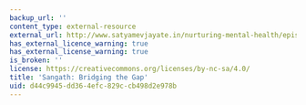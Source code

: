 ```yaml
---
backup_url: ''
content_type: external-resource
external_url: http://www.satyamevjayate.in/nurturing-mental-health/episode-5article.aspx?uid=s3e5-ar-a8
has_external_licence_warning: true
has_external_license_warning: true
is_broken: ''
license: https://creativecommons.org/licenses/by-nc-sa/4.0/
title: 'Sangath: Bridging the Gap'
uid: d44c9945-dd36-4efc-829c-cb498d2e978b
---
```

